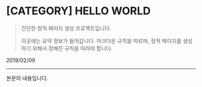 # [CATEGORY] HELLO WORLD

> 간단한 정적 페이지 생성 프로젝트입니다.
>
> 이곳에는 요약 정보가 들어갑니다.
> 마크다운 규칙을 따르며,
> 정적 페이지를 생성하기 위해서 정해진 규칙을 따라야 합니다.

2019/02/09

----

본문의 내용입니다.
